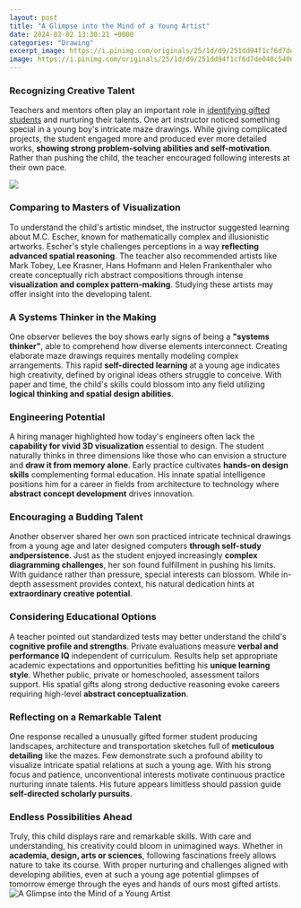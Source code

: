 ```yaml
---
layout: post
title: "A Glimpse into the Mind of a Young Artist"
date: 2024-02-02 13:30:21 +0000
categories: "Drawing"
excerpt_image: https://i.pinimg.com/originals/25/1d/d9/251dd94f1cf6d7de048c54066a09f398.jpg
image: https://i.pinimg.com/originals/25/1d/d9/251dd94f1cf6d7de048c54066a09f398.jpg
---
```


### Recognizing Creative Talent  
Teachers and mentors often play an important role in [identifying gifted students](https://yt.io.vn/collection/abramowitz) and nurturing their talents. One art instructor noticed something special in a young boy's intricate maze drawings. While giving complicated projects, the student engaged more and produced ever more detailed works, **showing strong problem-solving abilities and self-motivation**. Rather than pushing the child, the teacher encouraged following interests at their own pace. 

![](https://static.independent.co.uk/s3fs-public/thumbnails/image/2016/10/11/11/picasso2.png)
### Comparing to Masters of Visualization
To understand the child's artistic mindset, the instructor suggested learning about M.C. Escher, known for mathematically complex and illusionistic artworks. Escher's style challenges perceptions in a way **reflecting advanced spatial reasoning**. The teacher also recommended artists like Mark Tobey, Lee Krasner, Hans Hofmann and Helen Frankenthaler who create conceptually rich abstract compositions through intense **visualization and complex pattern-making**. Studying these artists may offer insight into the developing talent.  
### A Systems Thinker in the Making
One observer believes the boy shows early signs of being a **"systems thinker"**, able to comprehend how diverse elements interconnect. Creating elaborate maze drawings requires mentally modeling complex arrangements. This rapid **self-directed learning** at a young age indicates high creativity, defined by original ideas others struggle to conceive. With paper and time, the child's skills could blossom into any field utilizing **logical thinking and spatial design abilities**.
### Engineering Potential 
A hiring manager highlighted how today's engineers often lack the **capability for vivid 3D visualization** essential to design. The student naturally thinks in three dimensions like those who can envision a structure and **draw it from memory alone**. Early practice cultivates **hands-on design skills** complementing formal education. His innate spatial intelligence positions him for a career in fields from architecture to technology where **abstract concept development** drives innovation.  
### Encouraging a Budding Talent
Another observer shared her own son practiced intricate technical drawings from a young age and later designed computers **through self-study andpersistence**. Just as the student enjoyed increasingly **complex diagramming challenges**, her son found fulfillment in pushing his limits. With guidance rather than pressure, special interests can blossom. While in-depth assessment provides context, his natural dedication hints at **extraordinary creative potential**.
### Considering Educational Options
A teacher pointed out standardized tests may better understand the child's **cognitive profile and strengths**. Private evaluations measure **verbal and performance IQ** independent of curriculum. Results help set appropriate academic expectations and opportunities befitting his **unique learning style**. Whether public, private or homeschooled, assessment tailors support. His spatial gifts along strong deductive reasoning evoke careers requiring high-level **abstract conceptualization**.
### Reflecting on a Remarkable Talent 
One response recalled a unusually gifted former student producing landscapes, architecture and transportation sketches full of **meticulous detailing** like the mazes. Few demonstrate such a profound ability to visualize intricate spatial relations at such a young age. With his strong focus and patience, unconventional interests motivate continuous practice nurturing innate talents. His future appears limitless should passion guide **self-directed scholarly pursuits**.  
### Endless Possibilities Ahead
Truly, this child displays rare and remarkable skills. With care and understanding, his creativity could bloom in unimagined ways. Whether in **academia, design, arts or sciences**, following fascinations freely allows nature to take its course. With proper nurturing and challenges aligned with developing abilities, even at such a young age potential glimpses of tomorrow emerge through the eyes and hands of ours most gifted artists.
![A Glimpse into the Mind of a Young Artist](https://i.pinimg.com/originals/25/1d/d9/251dd94f1cf6d7de048c54066a09f398.jpg)